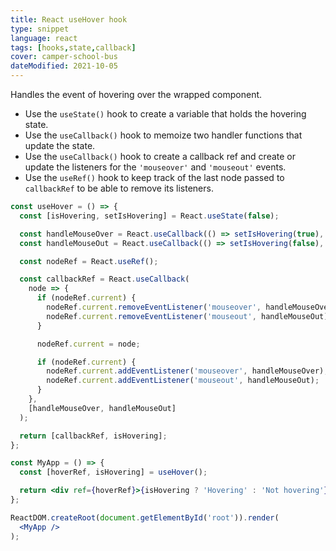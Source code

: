 ```yaml
---
title: React useHover hook
type: snippet
language: react
tags: [hooks,state,callback]
cover: camper-school-bus
dateModified: 2021-10-05
---
```


Handles the event of hovering over the wrapped component.

- Use the `useState()` hook to create a variable that holds the hovering state.
- Use the `useCallback()` hook to memoize two handler functions that update the state.
- Use the `useCallback()` hook to create a callback ref and create or update the listeners for the `'mouseover'` and `'mouseout'` events.
- Use the `useRef()` hook to keep track of the last node passed to `callbackRef` to be able to remove its listeners.

```jsx
const useHover = () => {
  const [isHovering, setIsHovering] = React.useState(false);

  const handleMouseOver = React.useCallback(() => setIsHovering(true), []);
  const handleMouseOut = React.useCallback(() => setIsHovering(false), []);

  const nodeRef = React.useRef();

  const callbackRef = React.useCallback(
    node => {
      if (nodeRef.current) {
        nodeRef.current.removeEventListener('mouseover', handleMouseOver);
        nodeRef.current.removeEventListener('mouseout', handleMouseOut);
      }

      nodeRef.current = node;

      if (nodeRef.current) {
        nodeRef.current.addEventListener('mouseover', handleMouseOver);
        nodeRef.current.addEventListener('mouseout', handleMouseOut);
      }
    },
    [handleMouseOver, handleMouseOut]
  );

  return [callbackRef, isHovering];
};

const MyApp = () => {
  const [hoverRef, isHovering] = useHover();

  return <div ref={hoverRef}>{isHovering ? 'Hovering' : 'Not hovering'}</div>;
};

ReactDOM.createRoot(document.getElementById('root')).render(
  <MyApp />
);
```
